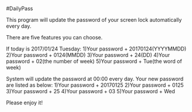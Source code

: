 #DailyPass

This program will update the password of your screen lock automatically every day.

There are five features you can choose.

If today is 2017/01/24 Tuesday:
1)Your password + 20170124(YYYYMMDD)
2)Your password + 0124(MMDD)
3)Your password + 24(DD)
4)Your password + 02(the number of week)
5)Your password + Tue(the word of week)

System will update the password at 00:00 every day.
Your new password are listed as below:
1)Your password + 20170125
2)Your password + 0125
3)Your password + 25
4)Your password + 03
5)Your password + Wed

Please enjoy it!